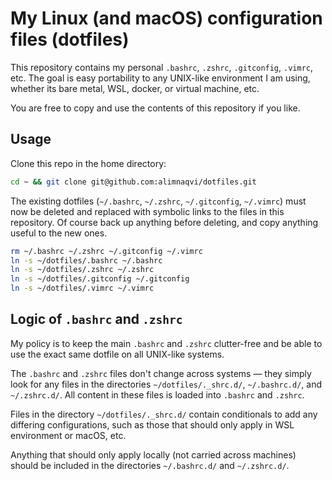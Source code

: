# My Linux (and macOS) configuration files (dotfiles)

This repository contains my personal `.bashrc`, `.zshrc`, `.gitconfig`, `.vimrc`, etc. The goal is easy portability to any UNIX-like environment I am using, whether its bare metal, WSL, docker, or virtual machine, etc.

You are free to copy and use the contents of this repository if you like.

## Usage

Clone this repo in the home directory:

```bash
cd ~ && git clone git@github.com:alimnaqvi/dotfiles.git
```

The existing dotfiles (`~/.bashrc`, `~/.zshrc`, `~/.gitconfig`, `~/.vimrc`) must now be deleted and replaced with symbolic links to the files in this repository. Of course back up anything before deleting, and copy anything useful to the new ones.

```bash
rm ~/.bashrc ~/.zshrc ~/.gitconfig ~/.vimrc
ln -s ~/dotfiles/.bashrc ~/.bashrc
ln -s ~/dotfiles/.zshrc ~/.zshrc
ln -s ~/dotfiles/.gitconfig ~/.gitconfig
ln -s ~/dotfiles/.vimrc ~/.vimrc
```

## Logic of `.bashrc` and `.zshrc`

My policy is to keep the main `.bashrc` and `.zshrc` clutter-free and be able to use the exact same dotfile on all UNIX-like systems.

The `.bashrc` and `.zshrc` files don't change across systems — they simply look for any files in the directories `~/dotfiles/._shrc.d/`, `~/.bashrc.d/`, and `~/.zshrc.d/`. All content in these files is loaded into `.bashrc` and `.zshrc`.

Files in the directory `~/dotfiles/._shrc.d/` contain conditionals to add any differing configurations, such as those that should only apply in WSL environment or macOS, etc.

Anything that should only apply locally (not carried across machines) should be included in the directories `~/.bashrc.d/` and `~/.zshrc.d/`.
